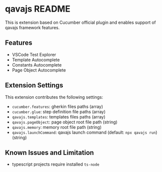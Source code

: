 # qavajs README

This is extension based on Cucumber official plugin and enables support of qavajs framework features.

## Features

- VSCode Test Explorer
- Template Autocomplete
- Constants Autocomplete
- Page Object Autocomplete

## Extension Settings

This extension contributes the following settings:

* `cucumber.features`: gherkin files paths (array)
* `cucumber.glue`: step definition file paths (array)
* `qavajs.templates`: templates files paths (array)
* `qavajs.pageObject`: page object root file path (string)
* `qavajs.memory`: memory root file path (string)
* `qavajs.launchCommand`: qavajs launch command (default: `npx qavajs run`) (string)

## Known Issues and Limitation

* typescript projects require installed `ts-node`